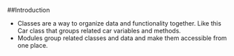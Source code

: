 ##Introduction
- Classes are a way to organize data and functionality together. Like this Car class that groups related car variables and methods.
- Modules group related classes and data and make them accessible from one place.